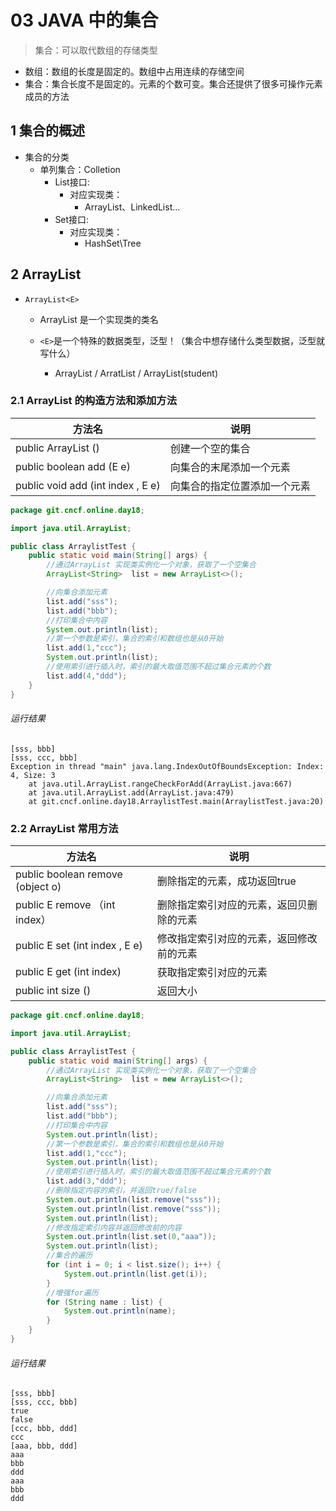 # 03 JAVA 中的集合

> 集合：可以取代数组的存储类型

+ 数组：数组的长度是固定的。数组中占用连续的存储空间
+ 集合：集合长度不是固定的。元素的个数可变。集合还提供了很多可操作元素成员的方法

## 1 集合的概述

+ 集合的分类
  + 单列集合：Colletion
    + List接口:
      + 对应实现类：
        + ArrayList、LinkedList...
    + Set接口:
      + 对应实现类：
        + HashSet\Tree

  
## 2 ArrayList

+ `ArrayList<E>`

  + ArrayList 是一个实现类的类名

  + `<E>`是一个特殊的数据类型，泛型！（集合中想存储什么类型数据，泛型就写什么）

    + ArrayList<String> / ArratList<Integer> / ArrayList(student)

### 2.1 ArrayList 的构造方法和添加方法

| 方法名                             | 说明                         |
| ---------------------------------- | ---------------------------- |
| public ArrayList<E> ()             | 创建一个空的集合             |
| public boolean  add (E e)          | 向集合的末尾添加一个元素     |
| public void add (int index ,  E e) | 向集合的指定位置添加一个元素 |

```java
package git.cncf.online.day18;

import java.util.ArrayList;

public class ArraylistTest {
    public static void main(String[] args) {
        //通过ArrayList 实现类实例化一个对象，获取了一个空集合
        ArrayList<String>  list = new ArrayList<>();

        //向集合添加元素
        list.add("sss");
        list.add("bbb");
        //打印集合中内容
        System.out.println(list);
        //第一个参数是索引，集合的索引和数组也是从0开始
        list.add(1,"ccc");
        System.out.println(list);
        //使用索引进行插入时，索引的最大取值范围不超过集合元素的个数
        list.add(4,"ddd");
    }
}
```

###### 运行结果

```
[sss, bbb]
[sss, ccc, bbb]
Exception in thread "main" java.lang.IndexOutOfBoundsException: Index: 4, Size: 3
	at java.util.ArrayList.rangeCheckForAdd(ArrayList.java:667)
	at java.util.ArrayList.add(ArrayList.java:479)
	at git.cncf.online.day18.ArraylistTest.main(ArraylistTest.java:20)
```

### 2.2 ArrayList 常用方法

| 方法名                           | 说明                                     |
| -------------------------------- | ---------------------------------------- |
| public boolean remove (object o) | 删除指定的元素，成功返回true             |
| public E remove （int index）    | 删除指定索引对应的元素，返回贝删除的元素 |
| public E set (int index , E e)   | 修改指定索引对应的元素，返回修改前的元素 |
| public E get (int index)         | 获取指定索引对应的元素                   |
| public int size ()               | 返回大小                                 |

```java
package git.cncf.online.day18;

import java.util.ArrayList;

public class ArraylistTest {
    public static void main(String[] args) {
        //通过ArrayList 实现类实例化一个对象，获取了一个空集合
        ArrayList<String>  list = new ArrayList<>();

        //向集合添加元素
        list.add("sss");
        list.add("bbb");
        //打印集合中内容
        System.out.println(list);
        //第一个参数是索引，集合的索引和数组也是从0开始
        list.add(1,"ccc");
        System.out.println(list);
        //使用索引进行插入时，索引的最大取值范围不超过集合元素的个数
        list.add(3,"ddd");
        //删除指定内容的索引，并返回true/false
        System.out.println(list.remove("sss"));
        System.out.println(list.remove("sss"));
        System.out.println(list);
        //修改指定索引内容并返回修改前的内容
        System.out.println(list.set(0,"aaa"));
        System.out.println(list);
        //集合的遍历
        for (int i = 0; i < list.size(); i++) {
            System.out.println(list.get(i));
        }
        //增强for遍历
        for (String name : list) {
            System.out.println(name);
        }
    }
}

```

###### 运行结果

```
[sss, bbb]
[sss, ccc, bbb]
true
false
[ccc, bbb, ddd]
ccc
[aaa, bbb, ddd]
aaa
bbb
ddd
aaa
bbb
ddd
```

